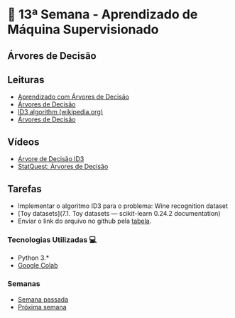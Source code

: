 # 🐍 13ª Semana - Aprendizado de Máquina Supervisionado

## Árvores de Decisão

## Leituras

* [Aprendizado com Árvores de Decisão](https://ricardomatsumura.medium.com/aprendizado-com-%C3%A1rvores-de-decis%C3%A3o-73d874664d1)
* [Árvores de Decisão](http://web.tecnico.ulisboa.pt/ana.freitas/bioinformatics.ath.cx/bioinformatics.ath.cx/indexf23d.html?id)
* [ID3 algorithm (wikipedia.org)](https://en.wikipedia.org/wiki/ID3_algorithm)
* [Árvores de Decisão](https://edisciplinas.usp.br/pluginfile.php/4469825/mod_resource/content/1/ArvoresDecisao_normalsize.pdf)

## Vídeos

* [Árvore de Decisão ID3](https://www.youtube.com/watch?v=RndevibIM8s)
* [StatQuest: Árvores de Decisão](https://www.youtube.com/watch?v=7VeUPuFGJHk)

## Tarefas

* Implementar o algoritmo ID3 para o problema: Wine recognition dataset
* [Toy datasets](7.1. Toy datasets — scikit-learn 0.24.2 documentation)
* Enviar o link do arquivo no github pela [tabela](https://docs.google.com/spreadsheets/d/19jrmEy5xRI8dOxOTiZQKPcov924xgntvfgqMvLBGXmo/edit#gid=0).

### Tecnologias Utilizadas 💻

* Python 3.*
* [Google Colab](https://colab.research.google.com/)

### Semanas

* [Semana passada](../Semana_12)
* [Próxima semana](../Semana_14)